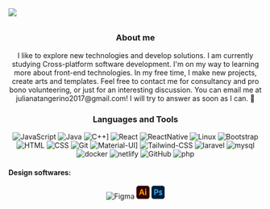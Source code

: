 <img src="https://i.imgur.com/GfFJwRF.png">


##

<div align="center">
 <h3>About me</h3> 
I like to explore new technologies and develop solutions. I am currently studying Cross-platform software development. I'm on my way to learning more about front-end technologies. In my free time, I make new projects, create arts and templates. Feel free to contact me for consultancy and pro bono volunteering, or just for an interesting discussion. You can email me at julianatangerino2017@gmail.com! I will try to answer as soon as I can. 💜
</div>

<div align="center">
<h3>Languages and Tools</h3> 
<img src="https://img.shields.io/badge/-JavaScript-672f92?style=flat&logo=javascript&logoColor=white" alt="JavaScript">
<img src="https://img.shields.io/badge/-Java-672f92?style=flat&logo=Java&logoColor=white" alt="Java">
<img src="https://img.shields.io/badge/-C++-672f92?style=flat&logo=C%2B%2B&logoColor=white" alt="C++]">
<img src="https://img.shields.io/badge/-React-672f92?style=flat&logo=react&logoColor=white" alt="React">
<img src="https://img.shields.io/badge/React_Native-672f92?style=flat&logo=react&logoColor=white" alt="ReactNative">
<img src="https://img.shields.io/badge/Linux-672f92?style=flat&logo=linux&logoColor=white" alt="Linux">
<img src="https://img.shields.io/badge/-Bootstrap-672f92?style=flat&logo=bootstrap&logoColor=white" alt="Bootstrap">
<img src="https://img.shields.io/badge/-HTML-672f92?style=flat&logo=HTML5&logoColor=white" alt="HTML">
<img src="https://img.shields.io/badge/-CSS-672f92?style=flat&logo=CSS3&logoColor=white" alt="CSS">
<img src="https://img.shields.io/badge/-Git-672f92?style=flat&logo=git&logoColor=white" alt="Git">
<img src="https://img.shields.io/badge/Material--UI-672f92?style=flat&logo=material-ui&logoColor=white" alt="Material-UI]">
<img src="https://img.shields.io/badge/Tailwind_CSS-672f92?style=flat&logo=tailwind-css&logoColor=white" alt="Tailwind-CSS">
<img src="https://img.shields.io/badge/Laravel-672f92?style=flat&logo=laravel&logoColor=white" alt="laravel">
<img src="https://img.shields.io/badge/MySQL-672f92?style=flat&logo=mysql&logoColor=white" alt="mysql">
<img src="https://img.shields.io/badge/Docker-672f92?style=flat&logo=docker&logoColor=white" alt="docker">
<img src="https://img.shields.io/badge/Netlify-672f92?style=flat&logo=netlify&logoColor=white" alt="netlify">
<img src="https://img.shields.io/badge/-GitHub-672f92?style=flat&logo=github" alt="GitHub">
<img src="https://img.shields.io/badge/PHP-672f92?style=flat&logo=php&logoColor=white" alt="php">
</div>

<div align="center">
<h4 style="text-align: left">Design softwares:</h4>
<img alt="Figma" width="26px" src="https://i.imgur.com/cmSqF22.png" />
<img alt="Illustrator" width="26px" src="https://github.com/Aakarsh-B/trying-repos/blob/master/illustrator.png?raw=true" />
<img  alt="Photoshop" width="26px" src="https://github.com/Aakarsh-B/trying-repos/blob/master/photoshop.png?raw=true" />
</div>
